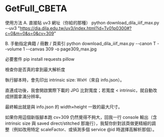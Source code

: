 # GetFull_CBETA
使用方法
A. 直接貼 uv3 網址（你給的那種）
python download_dila_iiif_max.py --uv3 "https://dia.dila.edu.tw/uv3/index.html?id=Tv01p0300#?c=0&m=0&s=0&cv=309"

B. 手動指定典籍 / 冊數 / 頁索引
python download_dila_iiif_max.py --canon T --volume 1 --canvas 309 -o page309_max.jpg

必要套件
pip install requests pillow

檢查你是否真的拿到最大解析度

執行腳本時，會先印出 intrinsic size: WxH（來自 info.json）。

直連成功後，我會開啟實際下載的 JPG 比對寬度；若寬度 < intrinsic，就自動改成拼圖拿滿分辨率。

最終輸出就是與 info.json 的 width×height 一致的最大尺寸。

如果你用這個新版腳本跑 cv=309 仍然覺得不夠大，回我一行 console 輸出（含 intrinsic size 與 saved direct/stitched 那幾行），我幫你針對該頁做更精細的調整（例如改用特定 scaleFactor、或偵測多個 service @id 時選擇高解析那個）。
